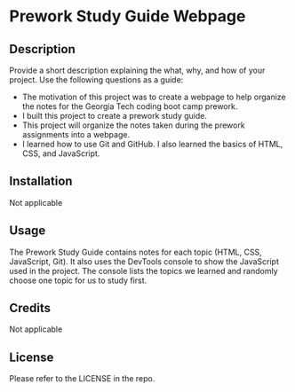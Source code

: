 # Prework Study Guide Webpage

## Description

Provide a short description explaining the what, why, and how of your project. Use the following questions as a guide:

- The motivation of this project was to create a webpage to help organize the notes for the Georgia Tech coding boot camp prework.
- I built this project to create a prework study guide.
- This project will organize the notes taken during the prework assignments into a webpage.
- I learned how to use Git and GitHub. I also learned the basics of HTML, CSS, and JavaScript.

## Installation

Not applicable

## Usage

The Prework Study Guide contains notes for each topic (HTML, CSS, JavaScript, Git). It also uses the DevTools console to show the JavaScript used in the project. The console lists the topics we learned and randomly choose one topic for us to study first.

## Credits

Not applicable

## License

Please refer to the LICENSE in the repo.
